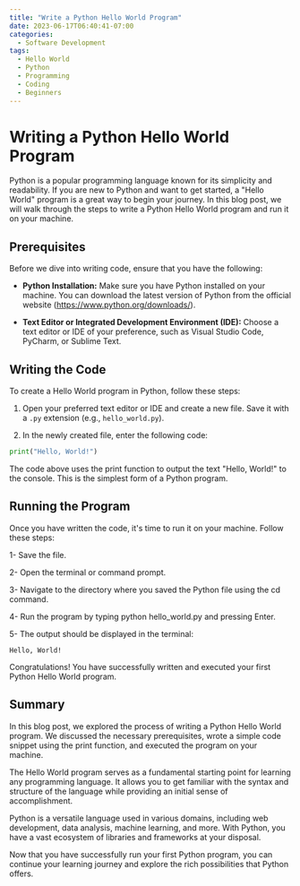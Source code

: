 ```yaml
---
title: "Write a Python Hello World Program"
date: 2023-06-17T06:40:41-07:00
categories:
  - Software Development
tags:
  - Hello World
  - Python
  - Programming
  - Coding
  - Beginners
---
```


# Writing a Python Hello World Program

Python is a popular programming language known for its simplicity and readability. If you are new to Python and want to get started, a "Hello World" program is a great way to begin your journey. In this blog post, we will walk through the steps to write a Python Hello World program and run it on your machine.

## Prerequisites

Before we dive into writing code, ensure that you have the following:

- **Python Installation:** Make sure you have Python installed on your machine. You can download the latest version of Python from the official website (https://www.python.org/downloads/).

- **Text Editor or Integrated Development Environment (IDE):** Choose a text editor or IDE of your preference, such as Visual Studio Code, PyCharm, or Sublime Text.

## Writing the Code

To create a Hello World program in Python, follow these steps:

1. Open your preferred text editor or IDE and create a new file. Save it with a `.py` extension (e.g., `hello_world.py`).

2. In the newly created file, enter the following code:

```python
print("Hello, World!")
```

The code above uses the print function to output the text "Hello, World!" to the console. This is the simplest form of a Python program.

<script async src="https://pagead2.googlesyndication.com/pagead/js/adsbygoogle.js"></script>
<!-- cpa -->
<ins class="adsbygoogle"
     style="display:block"
     data-ad-client="ca-pub-2843564932689995"
     data-ad-slot="3526097725"
     data-ad-format="auto"
     data-full-width-responsive="true"></ins>
<script>
     (adsbygoogle = window.adsbygoogle || []).push({});
</script>

## Running the Program
Once you have written the code, it's time to run it on your machine. Follow these steps:

1- Save the file.

2- Open the terminal or command prompt.

3- Navigate to the directory where you saved the Python file using the cd command.

4- Run the program by typing python hello_world.py and pressing Enter.

5- The output should be displayed in the terminal:

```
Hello, World!
```

Congratulations! You have successfully written and executed your first Python Hello World program.

## Summary
In this blog post, we explored the process of writing a Python Hello World program. We discussed the necessary prerequisites, wrote a simple code snippet using the print function, and executed the program on your machine.

The Hello World program serves as a fundamental starting point for learning any programming language. It allows you to get familiar with the syntax and structure of the language while providing an initial sense of accomplishment.

Python is a versatile language used in various domains, including web development, data analysis, machine learning, and more. With Python, you have a vast ecosystem of libraries and frameworks at your disposal.

Now that you have successfully run your first Python program, you can continue your learning journey and explore the rich possibilities that Python offers.

